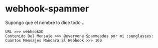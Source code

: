# webhook-spammer
Supongo que el nombre lo dice todo...
```
URL >>> webhookXD
Contenido Del Mensaje >>> @everyone Spammeados por mi :sunglasses:
Cuantos Mensajes Mandara El Webhook >>> 100
```
